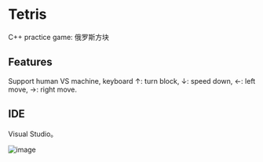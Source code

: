# Tetris
C++ practice game: 俄罗斯方块
## Features
Support human VS machine, keyboard ↑: turn block, ↓: speed down, ←: left move, →: right move.
## IDE
Visual Studio。

![image](https://github.com/walnut00/Tetris/blob/master/tetris.gif)

